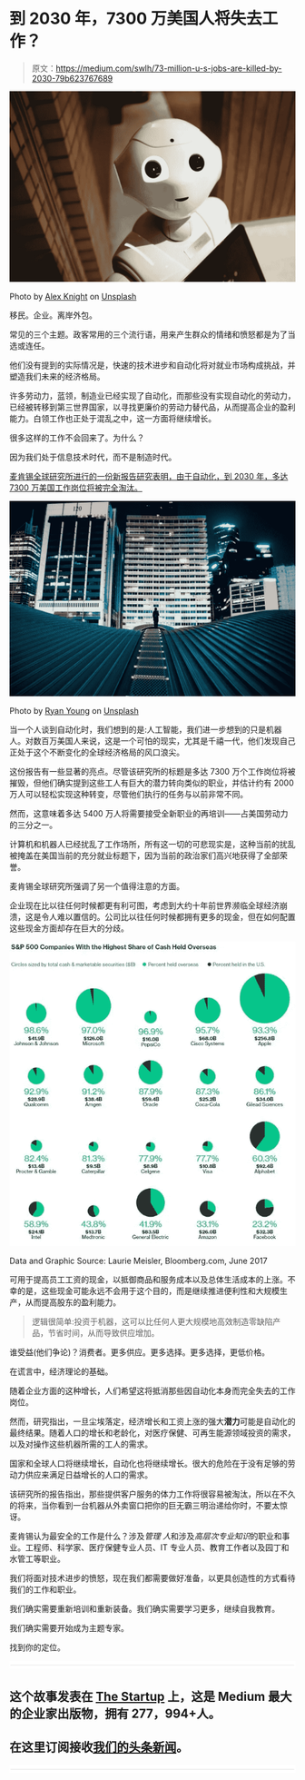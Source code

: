 # 到 2030 年，7300 万美国人将失去工作？

> 原文：<https://medium.com/swlh/73-million-u-s-jobs-are-killed-by-2030-79b623767689>

![](img/2afe1bd4c2fc322a44fda649b91f3b11.png)

Photo by [Alex Knight](https://unsplash.com/photos/2EJCSULRwC8?utm_source=unsplash&utm_medium=referral&utm_content=creditCopyText) on [Unsplash](https://unsplash.com/?utm_source=unsplash&utm_medium=referral&utm_content=creditCopyText)

移民。企业。离岸外包。

常见的三个主题。政客常用的三个流行语，用来产生群众的情绪和愤怒都是为了当选或连任。

他们没有提到的实际情况是，快速的技术进步和自动化将对就业市场构成挑战，并塑造我们未来的经济格局。

许多劳动力，蓝领，制造业已经实现了自动化，而那些没有实现自动化的劳动力，已经被转移到第三世界国家，以寻找更廉价的劳动力替代品，从而提高企业的盈利能力。白领工作也正处于混乱之中，这一方面将继续增长。

很多这样的工作不会回来了。为什么？

因为我们处于信息技术时代，而不是制造时代。

[麦肯锡全球研究所进行的一份新报告研究表明，由于自动化，到 2030 年，多达 7300 万美国工作岗位将被完全淘汰。](https://www.usatoday.com/story/money/2017/11/29/automation-could-kill-73-million-u-s-jobs-2030/899878001/)

![](img/4cf36a5ad0f718e9dccae3fa175140cc.png)

Photo by [Ryan Young](https://unsplash.com/photos/5FiRD2kO1LM?utm_source=unsplash&utm_medium=referral&utm_content=creditCopyText) on [Unsplash](https://unsplash.com/?utm_source=unsplash&utm_medium=referral&utm_content=creditCopyText)

当一个人谈到自动化时，我们想到的是:人工智能，我们进一步想到的只是机器人。对数百万美国人来说，这是一个可怕的现实，尤其是千禧一代，他们发现自己正处于这个不断变化的全球经济格局的风口浪尖。

这份报告有一些显著的亮点。尽管该研究所的标题是多达 7300 万个工作岗位将被摧毁，但他们确实提到这些工人有巨大的潜力转向类似的职业，并估计约有 2000 万人可以轻松实现这种转变，尽管他们执行的任务与以前非常不同。

然而，这意味着多达 5400 万人将需要接受全新职业的再培训——占美国劳动力的三分之一。

计算机和机器人已经扰乱了工作场所，所有这一切的可悲现实是，这种当前的扰乱被掩盖在美国当前的充分就业标题下，因为当前的政治家们高兴地获得了全部荣誉。

麦肯锡全球研究所强调了另一个值得注意的方面。

企业现在比以往任何时候都更有利可图，考虑到大约十年前世界濒临全球经济崩溃，这是令人难以置信的。公司比以往任何时候都拥有更多的现金，但在如何配置这些现金方面却存在巨大的分歧。

![](img/1edcff779392f0ef215571c31ce7d121.png)

Data and Graphic Source: Laurie Meisler, Bloomberg.com, June 2017

可用于提高员工工资的现金，以抵御商品和服务成本以及总体生活成本的上涨。不幸的是，这些现金可能永远不会用于这个目的，而是继续推进便利性和大规模生产，从而提高股东的盈利能力。

> 逻辑很简单:投资于机器，这可以比任何人更大规模地高效制造零缺陷产品，节省时间，从而导致供应增加。

谁受益(他们争论)？消费者。更多供应。更多选择。更多选择，更低价格。

在谎言中，经济理论的基础。

随着企业方面的这种增长，人们希望这将抵消那些因自动化本身而完全失去的工作岗位。

然而，研究指出，一旦尘埃落定，经济增长和工资上涨的强大**潜力**可能是自动化的最终结果。随着人口的增长和老龄化，对医疗保健、可再生能源领域投资的需求，以及对操作这些机器所需的工人的需求。

国家和全球人口将继续增长，自动化也将继续增长。很大的危险在于没有足够的劳动力供应来满足日益增长的人口的需求。

该研究所的报告指出，那些提供客户服务的体力工作将很容易被淘汰，所以在不久的将来，当你看到一台机器从外卖窗口把你的巨无霸三明治递给你时，不要太惊讶。

麦肯锡认为最安全的工作是什么？涉及*管理* *人*和涉及*高层次专业知识*的职业和事业。工程师、科学家、医疗保健专业人员、IT 专业人员、教育工作者以及园丁和水管工等职业。

我们将面对技术进步的愤怒，现在我们都需要做好准备，以更具创造性的方式看待我们的工作和职业。

我们确实需要重新培训和重新装备。我们确实需要学习更多，继续自我教育。

我们确实需要开始成为主题专家。

找到你的定位。

![](img/731acf26f5d44fdc58d99a6388fe935d.png)

## 这个故事发表在 [The Startup](https://medium.com/swlh) 上，这是 Medium 最大的企业家出版物，拥有 277，994+人。

## 在这里订阅接收[我们的头条新闻](http://growthsupply.com/the-startup-newsletter/)。

![](img/731acf26f5d44fdc58d99a6388fe935d.png)